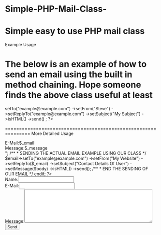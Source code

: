 Simple-PHP-Mail-Class-
======================

Simple easy to use PHP mail class
==============================================
Example Usage

The below is an example of how to send an email using the built in method chaining. Hope someone finds the above class useful at least
===============================================
<?php
$email = new email();

$email->setTo("example@example.com")
    ->setFrom("Steve")
    ->setReplyTo("example@example.com")
    ->setSubject("My Subject")
    ->isHTML()
    ->send()
   ;
   ?>
   ===============================================================
 More Detailed Usage

<?php
/**
 * Set up 3 variables to hold our message data 
 */
$_name = (isset($_POST['name'])) ? $_POST['name'] : false;
$_email = (isset($_POST['email'])) ? $_POST['email'] : false;
$_message = (isset($_POST['message'])) ? $_POST['message'] : false;

/**
 * Create new instance of our email object/class
 */
$email = new email();

/**
 * Only send our email if the form is submitted
 */
if(isset($_POST['send'])):
 
    /**
     * EXAMPLE OF CHECKING IF AN EMAIL IS VALID USING OUR CLASS
     */
    if(email::isEmailValid($_email) === false){
        //Email is not valid show error
    }
    /**
     * END VALID EMAIL EXAMPLE
     */
    
   /**
    * Put together our body with our contact details
    * to be sent in the email
    */
   $body = "
      Name:$_name<br />
      E-Mail:$_email<br />
      Message:$_message<br />
    ";
  /**
   * SENDING THE ACTUAL EMAIL EXAMPLE USING OUR CLASS
   */
   $email->setTo("example@example.com")
          ->setFrom("My Website")
          ->setReplyTo($_email)
          ->setSubject("Contact Details Of User")
          ->setMessage($body)
          ->isHTML()
          ->send();
   /**
    * END THE SENDING OF OUR EMAIL
    */
    
endif;

?>

<!DOCTYPE html>
<html>
    <head>
        <title>Contact Us</title>
        <meta http-equiv="Content-Type" content="text/html; charset=UTF-8">
    </head>
    <body>
        <form method="post" action="contact.php">
            <div>Name:<input type="text" name="name" /></div> 
            <div>E-Mail:<input type="text" name="email" /></div> 
            <div>Message:<textarea name="message" rows="7" cols="50"></textarea></div>
            <div><input type="submit" name="send" value="Send" /></div>
        </form>
    </body>
</html>

